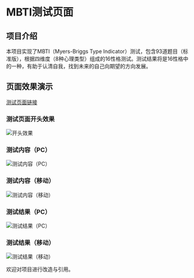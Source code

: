 # MBTI测试页面

## 项目介绍

本项目实现了MBTI（Myers-Briggs Type Indicator）测试，包含93道题目（标准版），根据四维度（8种心理类型）组成的16性格测试。测试结果将是16性格中的一种，有助于认清自我，找到未来的自己向期望的方向发展。

## 页面效果演示

[测试页面链接](https://www.saogegood.com/MBTI/testing/mbti_test_93questions.htm)

### 测试页面开头效果

![开头效果](https://github.com/saogegood/MyMBTI/assets/27845781/8f98bae5-d0e7-4c4e-b595-aa86924c3997)

### 测试内容（PC）

![测试内容（PC）](https://github.com/saogegood/MyMBTI/assets/27845781/598264cc-9711-4875-bcf5-fcddf3733012)

### 测试内容（移动）

![测试内容（移动）](https://github.com/saogegood/MyMBTI/assets/27845781/00513673-bb20-43ef-be22-86ab14020b37)

### 测试结果（PC）

![测试结果（PC）](https://github.com/saogegood/MyMBTI/assets/27845781/2210b5f9-5edb-4920-85bf-9518e73a4719)

### 测试结果（移动）

![测试结果（移动）](https://github.com/saogegood/MyMBTI/assets/27845781/a8ada248-f2c1-4345-b661-6a6478132bed)

欢迎对项目进行改造与引用。

